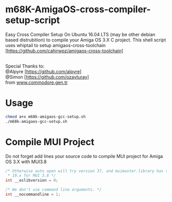# m68K-AmigaOS-cross-compiler-setup-script
Easy Cross Compiler Setup On Ubuntu 16.04 LTS (may be other debian based distrubition) to compile your Amiga OS 3.X C project. This shell script uses whiptail to setup amigaos-cross-toolchain [https://github.com/cahirwpz/amigaos-cross-toolchain] <br><br>

Special Thanks to: <br>
@Alpyre [https://github.com/alpyre]<br>
@Simon [https://github.com/ozayturay] <br>
from www.commodore.gen.tr

# Usage
~~~~ bash
chmod a+x m68k-amigaos-gcc-setup.sh
./m68k-amigaos-gcc-setup.sh
~~~~

# Compile MUI Project
Do not forget add lines your source code to compile MUI project for Amiga OS 3.X with MUI3.8
~~~~ c
/* Otherwise auto open will try version 37, and muimaster.library has version
 * 19.x for MUI 3.8 */
int __oslibversion = 0;

/* We don't use command line arguments. */
int __nocommandline = 1;
~~~~
